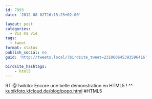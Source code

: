```yaml
---
id: 7993
date: '2012-08-02T16:15:25+02:00'

layout: post
categories:
  - Vis ma vie
tags:
  - tweet
format: status
publish_social: no
guid: 'http://tweets.local/?birdsite_tweet=231060645393596416'

birdsite_hashtags:
    - html5
---
```


RT @Twikito: Encore une belle démonstration en HTML5 ! ^^ [kubikfoto.kfcloud.de/blog/popo.html](http://kubikfoto.kfcloud.de/blog/popo.html) #HTML5